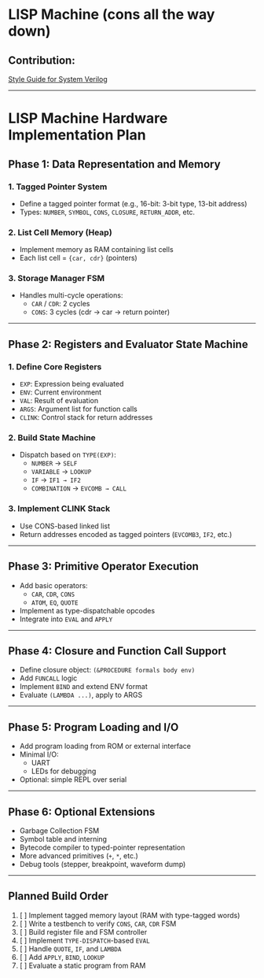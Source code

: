# LISP Machine (cons all the way down)

## Contribution:
[Style Guide for System Verilog](https://github.com/lowRISC/style-guides/blob/master/VerilogCodingStyle.md)

---

# LISP Machine Hardware Implementation Plan

## Phase 1: Data Representation and Memory

### 1. Tagged Pointer System
- Define a tagged pointer format (e.g., 16-bit: 3-bit type, 13-bit address)
- Types: `NUMBER`, `SYMBOL`, `CONS`, `CLOSURE`, `RETURN_ADDR`, etc.

### 2. List Cell Memory (Heap)
- Implement memory as RAM containing list cells
- Each list cell = `{car, cdr}` (pointers)

### 3. Storage Manager FSM
- Handles multi-cycle operations:
  - `CAR` / `CDR`: 2 cycles
  - `CONS`: 3 cycles (cdr → car → return pointer)

---

## Phase 2: Registers and Evaluator State Machine

### 1. Define Core Registers
- `EXP`: Expression being evaluated
- `ENV`: Current environment
- `VAL`: Result of evaluation
- `ARGS`: Argument list for function calls
- `CLINK`: Control stack for return addresses

### 2. Build State Machine
- Dispatch based on `TYPE(EXP)`:
  - `NUMBER` → `SELF`
  - `VARIABLE` → `LOOKUP`
  - `IF` → `IF1 → IF2`
  - `COMBINATION` → `EVCOMB → CALL`

### 3. Implement CLINK Stack
- Use CONS-based linked list
- Return addresses encoded as tagged pointers (`EVCOMB3`, `IF2`, etc.)

---

## Phase 3: Primitive Operator Execution

- Add basic operators:
  - `CAR`, `CDR`, `CONS`
  - `ATOM`, `EQ`, `QUOTE`
- Implement as type-dispatchable opcodes
- Integrate into `EVAL` and `APPLY`

---

## Phase 4: Closure and Function Call Support

- Define closure object: `(&PROCEDURE formals body env)`
- Add `FUNCALL` logic
- Implement `BIND` and extend ENV format
- Evaluate `(LAMBDA ...)`, apply to ARGS

---

## Phase 5: Program Loading and I/O

- Add program loading from ROM or external interface
- Minimal I/O:
  - UART
  - LEDs for debugging
- Optional: simple REPL over serial

---

## Phase 6: Optional Extensions

- Garbage Collection FSM
- Symbol table and interning
- Bytecode compiler to typed-pointer representation
- More advanced primitives (`+`, `*`, etc.)
- Debug tools (stepper, breakpoint, waveform dump)

---

## Planned Build Order

1. [ ] Implement tagged memory layout (RAM with type-tagged words)
2. [ ] Write a testbench to verify `CONS`, `CAR`, `CDR` FSM
3. [ ] Build register file and FSM controller
4. [ ] Implement `TYPE-DISPATCH`-based `EVAL`
5. [ ] Handle `QUOTE`, `IF`, and `LAMBDA`
6. [ ] Add `APPLY`, `BIND`, `LOOKUP`
7. [ ] Evaluate a static program from RAM

